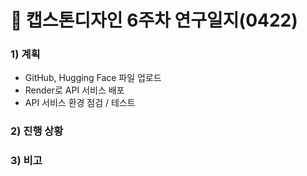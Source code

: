 # 📑 캡스톤디자인 6주차 연구일지(0422)
### 1) 계획
- GitHub, Hugging Face 파일 업로드
- Render로 API 서비스 배포
- API 서비스 환경 점검 / 테스트

### 2) 진행 상황


### 3) 비고
